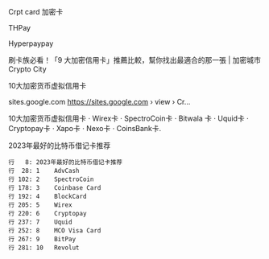 Crpt card  加密卡


THPay 

Hyperpaypay

刷卡族必看！「9 大加密信用卡」推薦比較，幫你找出最適合的那一張 | 加密城市 Crypto City



10大加密货币虚拟信用卡

sites.google.com
https://sites.google.com › view › Cr...

10大加密货币虚拟信用卡 · Wirex卡 · SpectroCoin卡 · Bitwala 卡 · Uquid卡 · Cryptopay卡 · Xapo卡 · Nexo卡 · CoinsBank卡.



2023年最好的比特币借记卡推荐


	行   8: 2023年最好的比特币借记卡推荐
	行  28: 1	AdvCash
	行 102: 2	SpectroCoin
	行 178: 3	Coinbase Card
	行 192: 4	BlockCard
	行 205: 5	Wirex
	行 220: 6	Cryptopay
	行 237: 7	Uquid
	行 252: 8	MCO Visa Card
	行 267: 9	BitPay
	行 281: 10	Revolut


